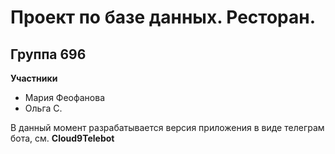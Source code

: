 # Проект по базе данных. Ресторан.
## Группа 696
**Участники**
* Мария Феофанова
* Ольга С.

В данный момент разрабатывается версия приложения в виде телеграм бота, см. **Cloud9Telebot**
